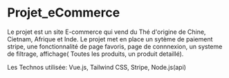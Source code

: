 # Projet_eCommerce

  Le projet est un site E-commerce qui vend du Thé d'origine de Chine, Cietnam, Afrique et Inde. 
  Le projet met en place un sytème de paiement stripe, une fonctionnalité de page favoris, page de connnexion, un systeme de filtrage,
  affichage( Toutes les produits, un produit detaillé).

  Les Technos utilisée: Vue.js, Tailwind CSS, Stripe, Node.js(api)
